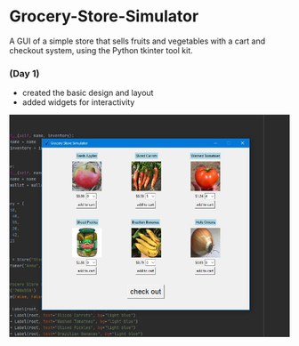 # Grocery-Store-Simulator
A GUI of a simple store that sells fruits and vegetables with a cart and checkout system, using the Python tkinter tool kit.

### (Day 1)
- created the basic design and layout
- added widgets for interactivity
<p><img src="storepic1.JPG" width="550" height="400"></p>
